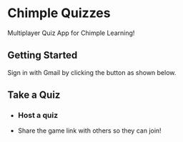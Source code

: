 # Chimple Quizzes
Multiplayer Quiz App for Chimple Learning!

## Getting Started
Sign in with Gmail by clicking the button as shown below.

## Take a Quiz
[^1]: Select any of the lessons displayed to take a quiz (see image below).
 - ### Host a quiz
  - Share the game link with others so they can join!
[^2]: Join a multiplayer quiz by entering the game link that was shared with you.
